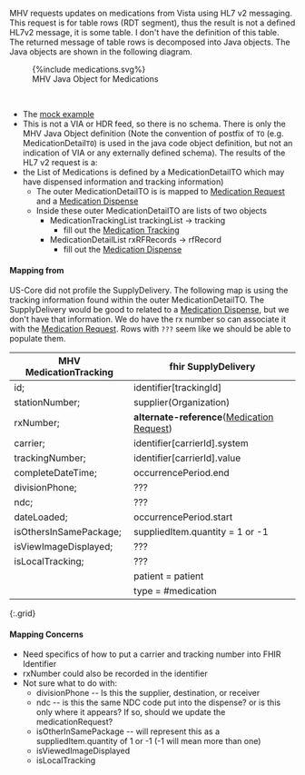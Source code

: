 
MHV requests updates on medications from Vista using HL7 v2 messaging. This request is for table rows (RDT segment), thus the result is not a defined HL7v2 message, it is some table. I don't have the definition of this table. The returned message of table rows is decomposed into Java objects. The Java objects are shown in the following diagram.

<figure>
{%include medications.svg%}
<figcaption>MHV Java Object for Medications</figcaption>
</figure>
<br clear="all">

- The [mock example](https://github.com/department-of-veterans-affairs/mhv-fhir-phr-mapping/MHV-PHR/blob/main/mocks/SampleMedicationsServResp.json)
- This is not a VIA or HDR feed, so there is no schema. There is only the MHV Java Object definition (Note the convention of postfix of `TO` (e.g. MedicationDetail`TO`) is used in the java code object definition, but not an indication of VIA or any externally defined schema).
The results of the HL7 v2 request is a:
- the List of Medications is defined by a MedicationDetailTO which may have dispensed information and tracking information)
  - The outer MedicationDetailTO is is mapped to [Medication Request](StructureDefinition-VA.MHV.PHR.medicationRequest.html) and a [Medication Dispense](StructureDefinition-VA.MHV.PHR.medicationDispense.html)
  - Inside these outer MedicationDetailTO are lists of two objects
    - MedicationTrackingList trackingList -> tracking
      - fill out the [Medication Tracking](StructureDefinition-VA.MHV.PHR.medicationTracking.html)
    - MedicationDetailList rxRFRecords -> rfRecord
      - fill out the [Medication Dispense](StructureDefinition-VA.MHV.PHR.medicationDispense.html)

#### Mapping from

US-Core did not profile the SupplyDelivery.
The following map is using the tracking information found within the outer MedicationDetailTO.
The SupplyDelivery would be good to related to a [Medication Dispense](StructureDefinition-VA.MHV.PHR.medicationDispense.html), but we don't have that information. We do have the rx number so can associate it with the [Medication Request](StructureDefinition-VA.MHV.PHR.medicationRequest.html).
Rows with `???` seem like we should be able to populate them.

| MHV MedicationTracking |  fhir SupplyDelivery
|-----------------------|----------------------------|
| id;                   | identifier[trackingId]
| stationNumber;        | supplier(Organization)
| rxNumber;             | **alternate-reference**([Medication Request](StructureDefinition-VA.MHV.PHR.medicationRequest.html))
| carrier;              | identifier[carrierId].system
| trackingNumber;       | identifier[carrierId].value
| completeDateTime;     | occurrencePeriod.end
| divisionPhone;        | ???
| ndc;                  | ???
| dateLoaded;           | occurrencePeriod.start
| isOthersInSamePackage; | suppliedItem.quantity = 1 or -1
| isViewImageDisplayed; | ???
| isLocalTracking;      | ???
|                       | patient = patient
|                       | type = #medication
{:.grid}


#### Mapping Concerns

- Need specifics of how to put a carrier and tracking number into FHIR Identifier
- rxNumber could also be recorded in the identifier
- Not sure what to do with:
  - divisionPhone --  Is this the supplier, destination, or receiver
  - ndc -- is this the same NDC code put into the dispense? or is this only where it appears? If so, should we update the medicationRequest?
  - isOtherInSamePackage -- will represent this as a suppliedItem.quantity of 1 or -1 (-1 will mean more than one)
  - isViewedImageDisplayed
  - isLocalTracking

